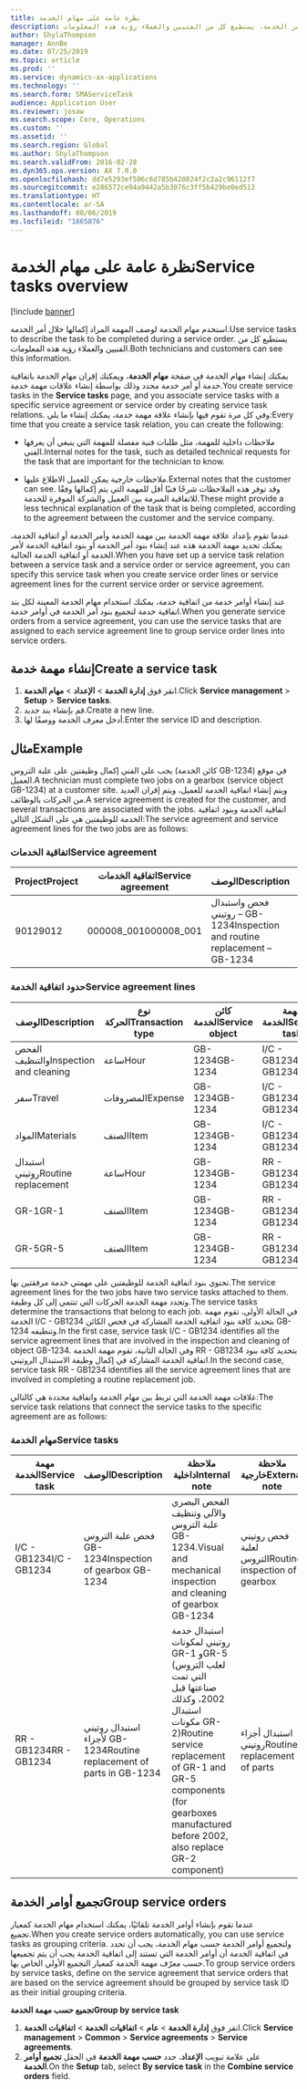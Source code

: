 ```yaml
---
title: نظرة عامة على مهام الخدمة
description: استخدم مهام الخدمة لوصف المهمة المراد إكمالها خلال أمر الخدمة. يستطيع كل من الفنيين والعملاء رؤية هذه المعلومات.
author: ShylaThompson
manager: AnnBe
ms.date: 07/25/2019
ms.topic: article
ms.prod: ''
ms.service: dynamics-ax-applications
ms.technology: ''
ms.search.form: SMAServiceTask
audience: Application User
ms.reviewer: josaw
ms.search.scope: Core, Operations
ms.custom: ''
ms.assetid: ''
ms.search.region: Global
ms.author: ShylaThompson
ms.search.validFrom: 2016-02-28
ms.dyn365.ops.version: AX 7.0.0
ms.openlocfilehash: dd7e5293ef506c6d785b420824f2c2a2c96112f7
ms.sourcegitcommit: e286572ce94a9442a5b3076c3ff5b429be0ed512
ms.translationtype: HT
ms.contentlocale: ar-SA
ms.lasthandoff: 08/06/2019
ms.locfileid: "1865876"
---
```

# <a name="service-tasks-overview"></a><span data-ttu-id="183ee-104">نظرة عامة على مهام الخدمة</span><span class="sxs-lookup"><span data-stu-id="183ee-104">Service tasks overview</span></span>

[!include [banner](../includes/banner.md)]

<span data-ttu-id="183ee-105">استخدم مهام الخدمة لوصف المهمة المراد إكمالها خلال أمر الخدمة.</span><span class="sxs-lookup"><span data-stu-id="183ee-105">Use service tasks to describe the task to be completed during a service order.</span></span>
<span data-ttu-id="183ee-106">يستطيع كل من الفنيين والعملاء رؤية هذه المعلومات.</span><span class="sxs-lookup"><span data-stu-id="183ee-106">Both technicians and customers can see this information.</span></span>

<span data-ttu-id="183ee-107">يمكنك إنشاء مهام الخدمة في صفحة **مهام الخدمة**، ويمكنك إقران مهام الخدمة باتفاقية خدمة أو أمر خدمة محدد وذلك بواسطة إنشاء علاقات مهمة خدمة.</span><span class="sxs-lookup"><span data-stu-id="183ee-107">You create service tasks in the **Service tasks** page, and you associate service tasks with a specific service agreement or service order by creating service task relations.</span></span> <span data-ttu-id="183ee-108">وفي كل مرة تقوم فيها بإنشاء علاقة مهمة خدمة، يمكنك إنشاء ما يلي:</span><span class="sxs-lookup"><span data-stu-id="183ee-108">Every time that you create a service task relation, you can create the following:</span></span>

-  <span data-ttu-id="183ee-109">ملاحظات داخلية للمهمة، مثل طلبات فنية مفصلة للمهمة التي ينبغي أن يعرفها الفني.</span><span class="sxs-lookup"><span data-stu-id="183ee-109">Internal notes for the task, such as detailed technical requests for the task that are important for the technician to know.</span></span>

-  <span data-ttu-id="183ee-110">ملاحظات خارجية يمكن للعميل الاطلاع عليها.</span><span class="sxs-lookup"><span data-stu-id="183ee-110">External notes that the customer can see.</span></span> <span data-ttu-id="183ee-111">وقد توفر هذه الملاحظات شرحًا فنيًا أقل للمهمة التي يتم إكمالها وفقًا للاتفاقية المبرمة بين العميل والشركة الموفرة للخدمة.</span><span class="sxs-lookup"><span data-stu-id="183ee-111">These might provide a less technical explanation of the task that is being completed, according to the agreement between the customer and the service company.</span></span>

<span data-ttu-id="183ee-112">عندما تقوم بإعداد علاقة مهمة الخدمة بين مهمة الخدمة وأمر الخدمة أو اتفاقية الخدمة، يمكنك تحديد مهمة الخدمة هذه عند إنشاء بنود أمر الخدمة أو بنود اتفاقية الخدمة لأمر الخدمة أو اتفاقية الخدمة الحالية.</span><span class="sxs-lookup"><span data-stu-id="183ee-112">When you have set up a service task relation between a service task and a service order or service agreement, you can specify this service task when you create service order lines or service agreement lines for the current service order or service agreement.</span></span>

<span data-ttu-id="183ee-113">عند إنشاء أوامر خدمة من اتفاقية خدمة، يمكنك استخدام مهام الخدمة المعينة لكل بند اتفاقية خدمة لتجميع بنود أمر الخدمة في أوامر خدمة.</span><span class="sxs-lookup"><span data-stu-id="183ee-113">When you generate service orders from a service agreement, you can use the service tasks that are assigned to each service agreement line to group service order lines into service orders.</span></span>

## <a name="create-a-service-task"></a><span data-ttu-id="183ee-114">إنشاء مهمة خدمة</span><span class="sxs-lookup"><span data-stu-id="183ee-114">Create a service task</span></span>

1. <span data-ttu-id="183ee-115">انقر فوق **إدارة الخدمة‬** \> **الإعداد** \> **مهام الخدمة‬**.</span><span class="sxs-lookup"><span data-stu-id="183ee-115">Click **Service management** \> **Setup** \> **Service tasks**.</span></span>
2. <span data-ttu-id="183ee-116">قم بإنشاء بند جديد.</span><span class="sxs-lookup"><span data-stu-id="183ee-116">Create a new line.</span></span>
3. <span data-ttu-id="183ee-117">أدخل معرف الخدمة ووصفًا لها.</span><span class="sxs-lookup"><span data-stu-id="183ee-117">Enter the service ID and description.</span></span>

## <a name="example"></a><span data-ttu-id="183ee-118">مثال</span><span class="sxs-lookup"><span data-stu-id="183ee-118">Example</span></span>

<span data-ttu-id="183ee-119">يجب على الفني إكمال وظيفتين على علبة التروس (كائن الخدمة GB-1234) في موقع العميل.</span><span class="sxs-lookup"><span data-stu-id="183ee-119">A technician must complete two jobs on a gearbox (service object GB-1234) at a customer site.</span></span> <span data-ttu-id="183ee-120">ويتم إنشاء اتفاقية الخدمة للعميل، ويتم إقران العديد من الحركات بالوظائف.</span><span class="sxs-lookup"><span data-stu-id="183ee-120">A service agreement is created for the customer, and several transactions are associated with the jobs.</span></span> <span data-ttu-id="183ee-121">اتفاقية الخدمة وبنود اتفاقية الخدمة للوظيفتين هي على الشكل التالي:</span><span class="sxs-lookup"><span data-stu-id="183ee-121">The service agreement and service agreement lines for the two jobs are as follows:</span></span>

### <a name="service-agreement"></a><span data-ttu-id="183ee-122">اتفاقية الخدمات</span><span class="sxs-lookup"><span data-stu-id="183ee-122">Service agreement</span></span>

| <span data-ttu-id="183ee-123">Project</span><span class="sxs-lookup"><span data-stu-id="183ee-123">Project</span></span> | <span data-ttu-id="183ee-124">اتفاقية الخدمات</span><span class="sxs-lookup"><span data-stu-id="183ee-124">Service agreement</span></span> | <span data-ttu-id="183ee-125">الوصف</span><span class="sxs-lookup"><span data-stu-id="183ee-125">Description</span></span>                                  | <span data-ttu-id="183ee-126">مجموعة</span><span class="sxs-lookup"><span data-stu-id="183ee-126">Group</span></span>   |
|---------|-------------------|----------------------------------------------|---------|
| <span data-ttu-id="183ee-127">9012</span><span class="sxs-lookup"><span data-stu-id="183ee-127">9012</span></span>    | <span data-ttu-id="183ee-128">000008\_001</span><span class="sxs-lookup"><span data-stu-id="183ee-128">000008\_001</span></span>       | <span data-ttu-id="183ee-129">فحص واستبدال روتيني – GB-1234</span><span class="sxs-lookup"><span data-stu-id="183ee-129">Inspection and routine replacement – GB-1234</span></span> | <span data-ttu-id="183ee-130">المكافأة</span><span class="sxs-lookup"><span data-stu-id="183ee-130">Premium</span></span> |

### <a name="service-agreement-lines"></a><span data-ttu-id="183ee-131">حدود اتفاقية الخدمة</span><span class="sxs-lookup"><span data-stu-id="183ee-131">Service agreement lines</span></span>

| <span data-ttu-id="183ee-132">الوصف</span><span class="sxs-lookup"><span data-stu-id="183ee-132">Description</span></span>             | <span data-ttu-id="183ee-133">نوع الحركة</span><span class="sxs-lookup"><span data-stu-id="183ee-133">Transaction type</span></span> | <span data-ttu-id="183ee-134">كائن الخدمة</span><span class="sxs-lookup"><span data-stu-id="183ee-134">Service object</span></span> | <span data-ttu-id="183ee-135">مهمة الخدمة</span><span class="sxs-lookup"><span data-stu-id="183ee-135">Service task</span></span> |
|-------------------------|------------------|----------------|--------------|
| <span data-ttu-id="183ee-136">الفحص والتنظيف</span><span class="sxs-lookup"><span data-stu-id="183ee-136">Inspection and cleaning</span></span> | <span data-ttu-id="183ee-137">ساعة</span><span class="sxs-lookup"><span data-stu-id="183ee-137">Hour</span></span>             | <span data-ttu-id="183ee-138">GB-1234</span><span class="sxs-lookup"><span data-stu-id="183ee-138">GB-1234</span></span>        | <span data-ttu-id="183ee-139">I/C - GB1234</span><span class="sxs-lookup"><span data-stu-id="183ee-139">I/C - GB1234</span></span> |
| <span data-ttu-id="183ee-140">سفر</span><span class="sxs-lookup"><span data-stu-id="183ee-140">Travel</span></span>                  | <span data-ttu-id="183ee-141">المصروفات</span><span class="sxs-lookup"><span data-stu-id="183ee-141">Expense</span></span>          | <span data-ttu-id="183ee-142">GB-1234</span><span class="sxs-lookup"><span data-stu-id="183ee-142">GB-1234</span></span>        | <span data-ttu-id="183ee-143">I/C - GB1234</span><span class="sxs-lookup"><span data-stu-id="183ee-143">I/C - GB1234</span></span> |
| <span data-ttu-id="183ee-144">المواد</span><span class="sxs-lookup"><span data-stu-id="183ee-144">Materials</span></span>               | <span data-ttu-id="183ee-145">الصنف</span><span class="sxs-lookup"><span data-stu-id="183ee-145">Item</span></span>             | <span data-ttu-id="183ee-146">GB-1234</span><span class="sxs-lookup"><span data-stu-id="183ee-146">GB-1234</span></span>        | <span data-ttu-id="183ee-147">I/C - GB1234</span><span class="sxs-lookup"><span data-stu-id="183ee-147">I/C - GB1234</span></span> |
| <span data-ttu-id="183ee-148">استبدال روتيني</span><span class="sxs-lookup"><span data-stu-id="183ee-148">Routine replacement</span></span>     | <span data-ttu-id="183ee-149">ساعة</span><span class="sxs-lookup"><span data-stu-id="183ee-149">Hour</span></span>             | <span data-ttu-id="183ee-150">GB-1234</span><span class="sxs-lookup"><span data-stu-id="183ee-150">GB-1234</span></span>        | <span data-ttu-id="183ee-151">RR - GB1234</span><span class="sxs-lookup"><span data-stu-id="183ee-151">RR - GB1234</span></span>  |
| <span data-ttu-id="183ee-152">GR-1</span><span class="sxs-lookup"><span data-stu-id="183ee-152">GR-1</span></span>                    | <span data-ttu-id="183ee-153">الصنف</span><span class="sxs-lookup"><span data-stu-id="183ee-153">Item</span></span>             | <span data-ttu-id="183ee-154">GB-1234</span><span class="sxs-lookup"><span data-stu-id="183ee-154">GB-1234</span></span>        | <span data-ttu-id="183ee-155">RR - GB1234</span><span class="sxs-lookup"><span data-stu-id="183ee-155">RR - GB1234</span></span>  |
| <span data-ttu-id="183ee-156">GR-5</span><span class="sxs-lookup"><span data-stu-id="183ee-156">GR-5</span></span>                    | <span data-ttu-id="183ee-157">الصنف</span><span class="sxs-lookup"><span data-stu-id="183ee-157">Item</span></span>             | <span data-ttu-id="183ee-158">GB-1234</span><span class="sxs-lookup"><span data-stu-id="183ee-158">GB-1234</span></span>        | <span data-ttu-id="183ee-159">RR - GB1234</span><span class="sxs-lookup"><span data-stu-id="183ee-159">RR - GB1234</span></span>  |

<span data-ttu-id="183ee-160">تحتوي بنود اتفاقية الخدمة للوظيفتين على مهمتي خدمة مرفقتين بها.</span><span class="sxs-lookup"><span data-stu-id="183ee-160">The service agreement lines for the two jobs have two service tasks attached to them.</span></span> <span data-ttu-id="183ee-161">وتحدد مهمة الخدمة الحركات التي تنتمي إلى كل وظيفة.</span><span class="sxs-lookup"><span data-stu-id="183ee-161">The service tasks determine the transactions that belong to each job.</span></span> <span data-ttu-id="183ee-162">في الحالة الأولى، تقوم مهمة الخدمة I/C - GB1234 بتحديد كافة بنود اتفاقية الخدمة المشاركة في فحص الكائن GB-1234 وتنظيفه.</span><span class="sxs-lookup"><span data-stu-id="183ee-162">In the first case, service task I/C - GB1234 identifies all the service agreement lines that are involved in the inspection and cleaning of object GB-1234.</span></span> <span data-ttu-id="183ee-163">وفي الحالة الثانية، تقوم مهمة الخدمة RR - GB1234 بتحديد كافة بنود اتفاقية الخدمة المشاركة في إكمال وظيفة الاستبدال الروتيني.</span><span class="sxs-lookup"><span data-stu-id="183ee-163">In the second case, service task RR - GB1234 identifies all the service agreement lines that are involved in completing a routine replacement job.</span></span>

<span data-ttu-id="183ee-164">علاقات مهمة الخدمة التي تربط بين مهام الخدمة واتفاقية محددة هي كالتالي:</span><span class="sxs-lookup"><span data-stu-id="183ee-164">The service task relations that connect the service tasks to the specific agreement are as follows:</span></span>

### <a name="service-tasks"></a><span data-ttu-id="183ee-165">مهام الخدمة</span><span class="sxs-lookup"><span data-stu-id="183ee-165">Service tasks</span></span>

| <span data-ttu-id="183ee-166">مهمة الخدمة</span><span class="sxs-lookup"><span data-stu-id="183ee-166">Service task</span></span> | <span data-ttu-id="183ee-167">الوصف</span><span class="sxs-lookup"><span data-stu-id="183ee-167">Description</span></span>                             | <span data-ttu-id="183ee-168">ملاحظة داخلية</span><span class="sxs-lookup"><span data-stu-id="183ee-168">Internal note</span></span>                                                                                                                 | <span data-ttu-id="183ee-169">ملاحظة خارجية</span><span class="sxs-lookup"><span data-stu-id="183ee-169">External note</span></span>                 |
|--------------|-----------------------------------------|-------------------------------------------------------------------------------------------------------------------------------|-------------------------------|
| <span data-ttu-id="183ee-170">I/C - GB1234</span><span class="sxs-lookup"><span data-stu-id="183ee-170">I/C - GB1234</span></span> | <span data-ttu-id="183ee-171">فحص علبة التروس GB-1234</span><span class="sxs-lookup"><span data-stu-id="183ee-171">Inspection of gearbox GB-1234</span></span>           | <span data-ttu-id="183ee-172">الفحص البصري والآلي وتنظيف علبة التروس GB-1234.</span><span class="sxs-lookup"><span data-stu-id="183ee-172">Visual and mechanical inspection and cleaning of gearbox GB-1234</span></span>                                                              | <span data-ttu-id="183ee-173">فحص روتيني لعلبة التروس</span><span class="sxs-lookup"><span data-stu-id="183ee-173">Routine inspection of gearbox</span></span> |
| <span data-ttu-id="183ee-174">RR - GB1234</span><span class="sxs-lookup"><span data-stu-id="183ee-174">RR - GB1234</span></span>  | <span data-ttu-id="183ee-175">استبدال روتيني لأجزاء GB-1234</span><span class="sxs-lookup"><span data-stu-id="183ee-175">Routine replacement of parts in GB-1234</span></span> | <span data-ttu-id="183ee-176">استبدال خدمة روتيني لمكونات GR-1 وGR-5 (لعلب التروس التي تمت صناعتها قبل 2002، وكذلك استبدال مكونات GR-2)</span><span class="sxs-lookup"><span data-stu-id="183ee-176">Routine service replacement of GR-1 and GR-5 components (for gearboxes manufactured before 2002, also replace GR-2 component)</span></span> | <span data-ttu-id="183ee-177">استبدال أجزاء روتيني</span><span class="sxs-lookup"><span data-stu-id="183ee-177">Routine replacement of parts</span></span>  |

## <a name="group-service-orders"></a><span data-ttu-id="183ee-178">تجميع أوامر الخدمة</span><span class="sxs-lookup"><span data-stu-id="183ee-178">Group service orders</span></span>

<span data-ttu-id="183ee-179">عندما تقوم بإنشاء أوامر الخدمة تلقائيًا، يمكنك استخدام مهام الخدمة كمعيار تجميع.</span><span class="sxs-lookup"><span data-stu-id="183ee-179">When you create service orders automatically, you can use service tasks as grouping criteria.</span></span> <span data-ttu-id="183ee-180">ولتجميع أوامر الخدمة حسب مهام الخدمة، يجب أن تحدد في اتفاقية الخدمة أن أوامر الخدمة التي تستند إلى اتفاقية الخدمة يجب أن يتم تجميعها حسب معرّف مهمة الخدمة كمعيار التجميع الأولي الخاص بها.</span><span class="sxs-lookup"><span data-stu-id="183ee-180">To group service orders by service tasks, define on the service agreement that service orders that are based on the service agreement should be grouped by service task ID as their initial grouping criteria.</span></span>

<span data-ttu-id="183ee-181">**تجميع حسب مهمة الخدمة**</span><span class="sxs-lookup"><span data-stu-id="183ee-181">**Group by service task**</span></span>

1. <span data-ttu-id="183ee-182">انقر فوق **إدارة الخدمة** \> **عام** \> **اتفاقيات الخدمة‬** \> **اتفاقيات الخدمة‬**.</span><span class="sxs-lookup"><span data-stu-id="183ee-182">Click **Service management** \> **Common** \> **Service agreements** \> **Service agreements**.</span></span>
2. <span data-ttu-id="183ee-183">على علامة تبويب **الإعداد**، حدد **حسب مهمة الخدمة‬** في الحقل **تجميع أوامر الخدمة‬**.</span><span class="sxs-lookup"><span data-stu-id="183ee-183">On the **Setup** tab, select **By service task** in the **Combine service orders** field.</span></span>


